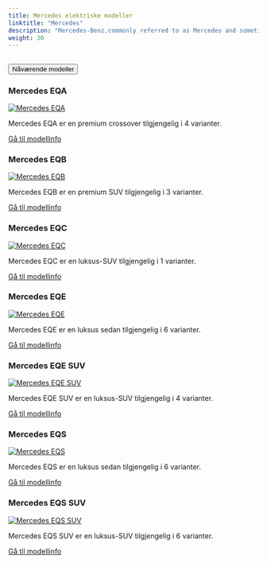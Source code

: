 ```yaml
---
title: Mercedes elektriske modeller
linktitle: "Mercedes"
description: "Mercedes-Benz,commonly referred to as Mercedes and sometimes as Benz, is a German luxury and commercial vehicle automotive brand established in 1926. By 2022, Mercedes-Benz will have battery electric vehicles (BEV) in all segments the company serves. "
weight: 30
---
```

<!-- markdownlint-disable MD033 -->
<!-- markdownlint-disable MD010 -->


<div class="accordion" id="accordionPanelsStayOpenExample">
    <div class="accordion-item">
        <h2 class="accordion-header">
            <button class="accordion-button" type="button" data-bs-toggle="collapse" data-bs-target="#panelsStayOpen-collapseOne" aria-expanded="true" aria-controls="panelsStayOpen-collapseOne">
                        Nåværende modeller
            </button>
        </h2>
        <div id="panelsStayOpen-collapseOne" class="accordion-collapse collapse show">
            <div class="accordion-body">
    <div class="container p-3 mb-4 bg-body-tertiary rounded border">
        <h3>Mercedes EQA</h3>
        <div class="row">
            <div class="col col-12 col-md-6">
                <a href="eqa">
                    <img src="https://media.evkx.net/multimedia/models/mercedes/eqa/eqa_250/main_1_st.jpg" class="img-fluid" alt="Mercedes EQA" >
                </a>
            </div>
            <div class="col col-12 col-md-6"><p>
Mercedes EQA er en premium crossover tilgjengelig i 4 varianter.
</p>
	<a href="eqa/" class="btn btn-outline-primary" role="button">Gå til modellinfo</a>
		</div>
	</div>
</div>
    <div class="container p-3 mb-4 bg-body-tertiary rounded border">
        <h3>Mercedes EQB</h3>
        <div class="row">
            <div class="col col-12 col-md-6">
                <a href="eqb">
                    <img src="https://media.evkx.net/multimedia/models/mercedes/eqb/eqb_250/main_1_st.jpg" class="img-fluid" alt="Mercedes EQB" >
                </a>
            </div>
            <div class="col col-12 col-md-6"><p>
Mercedes EQB er en premium SUV tilgjengelig i 3 varianter.
</p>
	<a href="eqb/" class="btn btn-outline-primary" role="button">Gå til modellinfo</a>
		</div>
	</div>
</div>
    <div class="container p-3 mb-4 bg-body-tertiary rounded border">
        <h3>Mercedes EQC</h3>
        <div class="row">
            <div class="col col-12 col-md-6">
                <a href="eqc">
                    <img src="https://media.evkx.net/multimedia/models/mercedes/eqc/eqc_400_4matic/main_1_st.jpg" class="img-fluid" alt="Mercedes EQC" >
                </a>
            </div>
            <div class="col col-12 col-md-6"><p>
Mercedes EQC er en luksus-SUV tilgjengelig i 1 varianter.
</p>
	<a href="eqc/" class="btn btn-outline-primary" role="button">Gå til modellinfo</a>
		</div>
	</div>
</div>
    <div class="container p-3 mb-4 bg-body-tertiary rounded border">
        <h3>Mercedes EQE</h3>
        <div class="row">
            <div class="col col-12 col-md-6">
                <a href="eqe">
                    <img src="https://media.evkx.net/multimedia/models/mercedes/eqe/eqe_300/main_1_st.jpg" class="img-fluid" alt="Mercedes EQE" >
                </a>
            </div>
            <div class="col col-12 col-md-6"><p>
Mercedes EQE er en luksus sedan tilgjengelig i 6 varianter.
</p>
	<a href="eqe/" class="btn btn-outline-primary" role="button">Gå til modellinfo</a>
		</div>
	</div>
</div>
    <div class="container p-3 mb-4 bg-body-tertiary rounded border">
        <h3>Mercedes EQE SUV</h3>
        <div class="row">
            <div class="col col-12 col-md-6">
                <a href="eqe_suv">
                    <img src="https://media.evkx.net/multimedia/models/mercedes/eqe_suv/eqe_43_4matic_suv/main_1_st.jpg" class="img-fluid" alt="Mercedes EQE SUV" >
                </a>
            </div>
            <div class="col col-12 col-md-6"><p>
Mercedes EQE SUV er en luksus-SUV tilgjengelig i 4 varianter.
</p>
	<a href="eqe_suv/" class="btn btn-outline-primary" role="button">Gå til modellinfo</a>
		</div>
	</div>
</div>
    <div class="container p-3 mb-4 bg-body-tertiary rounded border">
        <h3>Mercedes EQS</h3>
        <div class="row">
            <div class="col col-12 col-md-6">
                <a href="eqs">
                    <img src="https://media.evkx.net/multimedia/models/mercedes/eqs/eqs_450plus/main_1_st.jpg" class="img-fluid" alt="Mercedes EQS" >
                </a>
            </div>
            <div class="col col-12 col-md-6"><p>
Mercedes EQS er en luksus sedan tilgjengelig i 6 varianter.
</p>
	<a href="eqs/" class="btn btn-outline-primary" role="button">Gå til modellinfo</a>
		</div>
	</div>
</div>
    <div class="container p-3 mb-4 bg-body-tertiary rounded border">
        <h3>Mercedes EQS SUV</h3>
        <div class="row">
            <div class="col col-12 col-md-6">
                <a href="eqs_suv">
                    <img src="https://media.evkx.net/multimedia/models/mercedes/eqs_suv/eqs_450plus_suv/main_1_st.jpg" class="img-fluid" alt="Mercedes EQS SUV" >
                </a>
            </div>
            <div class="col col-12 col-md-6"><p>
Mercedes EQS SUV er en luksus-SUV tilgjengelig i 6 varianter.
</p>
	<a href="eqs_suv/" class="btn btn-outline-primary" role="button">Gå til modellinfo</a>
		</div>
	</div>
</div>
        </div>
    </div>
</div></div>
